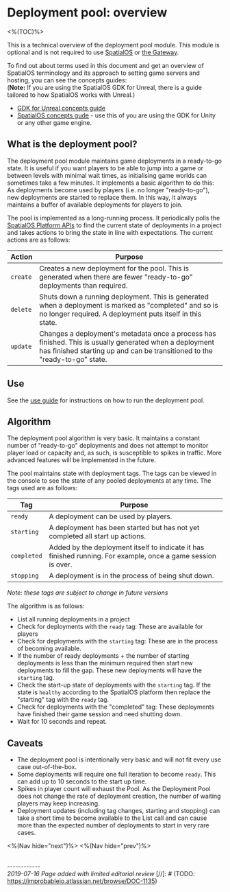 # Deployment pool: overview
<%(TOC)%>

This is a technical overview of the deployment pool module. This module is optional and is not required to use [SpatialOS](https://docs.improbable.io/reference/latest) or [the Gateway]({{urlRoot}}/content/services-packages/gateway/gateway).

To find out about terms used in this document and get an overview of SpatialOS terminology and its approach to setting game servers and hosting, you can see the concepts guides: </br>
(**Note:** If you are using the SpatialOS GDK for Unreal, there is a guide tailored to how SpatialOS works with Unreal.)

* [GDK for Unreal concepts guide](https://docs.improbable.io/unreal/latest/content/spatialos-concepts/introduction)
* [SpatialOS concepts gude](https://docs.improbable.io/reference/latest/shared/concepts/spatialos)  - use this of you are using the GDK for Unity or any other game engine.

## What is the deployment pool?

The deployment pool module maintains game deployments in a ready-to-go state. It is useful if you want players to be able to jump into a game or between levels with minimal wait times, as initialising game worlds can sometimes take a few minutes. It implements a basic algorithm to do this: As deployments become used by players (i.e. no longer "ready-to-go"), new deployments are started to replace them. In this way, it always maintains a buffer of available deployments for players to join.

The pool is implemented as a long-running process. It periodically polls the [SpatialOS Platform APIs](https://docs.improbable.io/reference/latest/platform-sdk/introduction) to find the current state of deployments in a project and takes actions to bring the state in line with expectations. The current actions are as follows:

| Action       | Purpose      |
|--------------|--------------|
| `create`     | Creates a new deployment for the pool. This is generated when there are fewer "ready-to-go" deployments than required. |
| `delete`     | Shuts down a running deployment. This is generated when a deployment is marked as "completed" and so is no longer required. A deployment puts itself in this state. |
| `update`     | Changes a deployment's metadata once a process has finished. This is usually generated when a deployment has finished starting up and can be transitioned to the "ready-to-go" state. |

## Use

See the [use guide]({{urlRoot}}/content/services-packages/deployment-pool/usage) for instructions on how to run the deployment pool.

## Algorithm

The deployment pool algorithm is very basic. It maintains a constant number of "ready-to-go" deployments and does not attempt to monitor player load or capacity and, as such, is susceptible to spikes in traffic. More advanced features will be implemented in the future.

The pool maintains state with deployment tags. The tags can be viewed in the console to see the state of any pooled deployments at any time. The tags used are as follows:

| Tag         | Purpose |
|-------------|---------|
| `ready`     | A deployment can be used by players. |
| `starting`  | A deployment has been started but has not yet completed all start up actions. |
| `completed` | Added by the deployment itself to indicate it has finished running. For example, once a game session is over. |
| `stopping`  | A deployment is in the process of being shut down. |

*Note: these tags are subject to change in future versions*

The algorithm is as follows:

* List all running deployments in a project
* Check for deployments with the `ready` tag: These are available for players
* Check for deployments with the `starting` tag: These are in the process of becoming available.
* If the number of ready deployments + the number of starting deployments is less than the minimum required then start new deployments to fill the gap. These new deployments will have the `starting` tag.
* Check the start-up state of deployments with the `starting` tag. If the state is `healthy` according to the SpatialOS platform then replace the "starting" tag with the `ready` tag.
* Check for deployments with the "completed" tag: These deployments have finished their game session and need shutting down.
* Wait for 10 seconds and repeat.

## Caveats

* The deployment pool is intentionally very basic and will not fit every use case out-of-the-box.
* Some deployments will require one full iteration to become `ready`. This can add up to 10 seconds to the start up time.
* Spikes in player count will exhaust the Pool. As the Deployment Pool does not change the rate of deployment creation, the number of waiting players may keep increasing.
* Deployment updates (including tag changes, starting and stopping) can take a short time to become available to the List call and can cause more than the expected number of deployments to start in very rare cases.

<%(Nav hide="next")%>
<%(Nav hide="prev")%>

<br/>------------<br/>
_2019-07-16 Page added with limited editorial review_
[//]: # (TODO: https://improbableio.atlassian.net/browse/DOC-1135)
